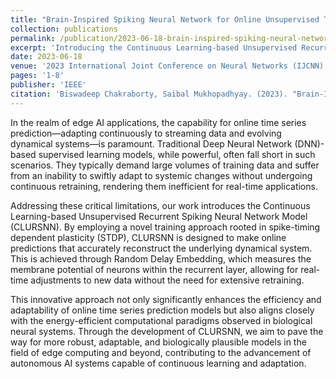 ```yaml
---
title: "Brain-Inspired Spiking Neural Network for Online Unsupervised Time Series Prediction"
collection: publications
permalink: /publication/2023-06-18-brain-inspired-spiking-neural-network
excerpt: 'Introducing the Continuous Learning-based Unsupervised Recurrent Spiking Neural Network Model (CLURSNN), this paper tackles the challenge of energy and data-efficient online time series prediction in evolving dynamical systems, crucial for edge AI applications. Unlike traditional DNN-based models requiring extensive data and continuous retraining, CLURSNN leverages spike-timing dependent plasticity (STDP) for online predictions, adapting to changes in the underlying system efficiently and without the need for retraining.'
date: 2023-06-18
venue: '2023 International Joint Conference on Neural Networks (IJCNN)'
pages: '1-8'
publisher: 'IEEE'
citation: 'Biswadeep Chakraborty, Saibal Mukhopadhyay. (2023). "Brain-Inspired Spiking Neural Network for Online Unsupervised Time Series Prediction." 2023 International Joint Conference on Neural Networks (IJCNN), IEEE, pp. 1-8.'
---
```


In the realm of edge AI applications, the capability for online time series prediction—adapting continuously to streaming data and evolving dynamical systems—is paramount. Traditional Deep Neural Network (DNN)-based supervised learning models, while powerful, often fall short in such scenarios. They typically demand large volumes of training data and suffer from an inability to swiftly adapt to systemic changes without undergoing continuous retraining, rendering them inefficient for real-time applications.

Addressing these critical limitations, our work introduces the Continuous Learning-based Unsupervised Recurrent Spiking Neural Network Model (CLURSNN). By employing a novel training approach rooted in spike-timing dependent plasticity (STDP), CLURSNN is designed to make online predictions that accurately reconstruct the underlying dynamical system. This is achieved through Random Delay Embedding, which measures the membrane potential of neurons within the recurrent layer, allowing for real-time adjustments to new data without the need for extensive retraining.

This innovative approach not only significantly enhances the efficiency and adaptability of online time series prediction models but also aligns closely with the energy-efficient computational paradigms observed in biological neural systems. Through the development of CLURSNN, we aim to pave the way for more robust, adaptable, and biologically plausible models in the field of edge computing and beyond, contributing to the advancement of autonomous AI systems capable of continuous learning and adaptation.
